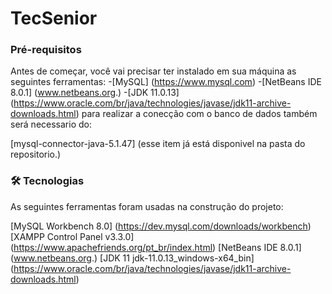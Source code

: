 # TecSenior


### Pré-requisitos

Antes de começar, você vai precisar ter instalado em sua máquina as seguintes ferramentas:
-[MySQL] (https://www.mysql.com) 
-[NetBeans IDE 8.0.1] (www.netbeans.org.)
-[JDK 11.0.13] (https://www.oracle.com/br/java/technologies/javase/jdk11-archive-downloads.html)
para realizar a conecção com o banco de dados também será necessario do:

[mysql-connector-java-5.1.47] (esse item já está disponivel na pasta do repositorio.)



### 🛠 Tecnologias

As seguintes ferramentas foram usadas na construção do projeto:

[MySQL Workbench 8.0]  (https://dev.mysql.com/downloads/workbench)
[XAMPP Control Panel v3.3.0]  (https://www.apachefriends.org/pt_br/index.html)
[NetBeans IDE 8.0.1] (www.netbeans.org.)
[JDK 11 jdk-11.0.13_windows-x64_bin] (https://www.oracle.com/br/java/technologies/javase/jdk11-archive-downloads.html)
